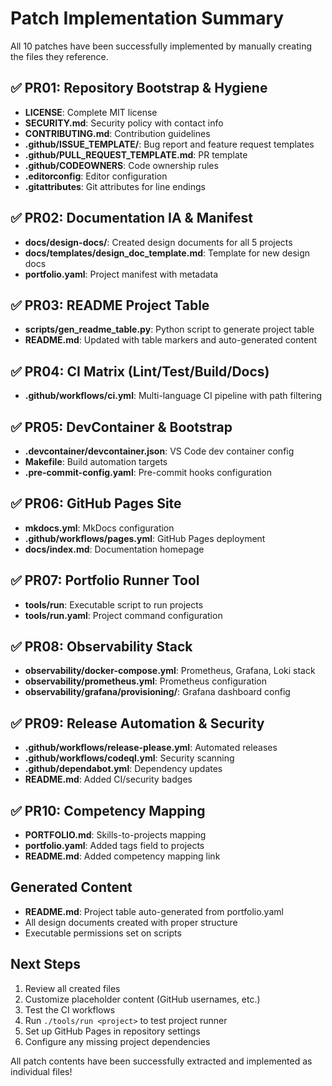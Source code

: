 # Patch Implementation Summary

All 10 patches have been successfully implemented by manually creating the files they reference.

## ✅ PR01: Repository Bootstrap & Hygiene

- **LICENSE**: Complete MIT license
- **SECURITY.md**: Security policy with contact info
- **CONTRIBUTING.md**: Contribution guidelines
- **.github/ISSUE_TEMPLATE/**: Bug report and feature request templates
- **.github/PULL_REQUEST_TEMPLATE.md**: PR template
- **.github/CODEOWNERS**: Code ownership rules
- **.editorconfig**: Editor configuration
- **.gitattributes**: Git attributes for line endings

## ✅ PR02: Documentation IA & Manifest

- **docs/design-docs/**: Created design documents for all 5 projects
- **docs/templates/design_doc_template.md**: Template for new design docs
- **portfolio.yaml**: Project manifest with metadata

## ✅ PR03: README Project Table

- **scripts/gen_readme_table.py**: Python script to generate project table
- **README.md**: Updated with table markers and auto-generated content

## ✅ PR04: CI Matrix (Lint/Test/Build/Docs)

- **.github/workflows/ci.yml**: Multi-language CI pipeline with path filtering

## ✅ PR05: DevContainer & Bootstrap

- **.devcontainer/devcontainer.json**: VS Code dev container config
- **Makefile**: Build automation targets
- **.pre-commit-config.yaml**: Pre-commit hooks configuration

## ✅ PR06: GitHub Pages Site

- **mkdocs.yml**: MkDocs configuration
- **.github/workflows/pages.yml**: GitHub Pages deployment
- **docs/index.md**: Documentation homepage

## ✅ PR07: Portfolio Runner Tool
- **tools/run**: Executable script to run projects
- **tools/run.yaml**: Project command configuration

## ✅ PR08: Observability Stack

- **observability/docker-compose.yml**: Prometheus, Grafana, Loki stack
- **observability/prometheus.yml**: Prometheus configuration
- **observability/grafana/provisioning/**: Grafana dashboard config

## ✅ PR09: Release Automation & Security

- **.github/workflows/release-please.yml**: Automated releases
- **.github/workflows/codeql.yml**: Security scanning
- **.github/dependabot.yml**: Dependency updates
- **README.md**: Added CI/security badges

## ✅ PR10: Competency Mapping

- **PORTFOLIO.md**: Skills-to-projects mapping
- **portfolio.yaml**: Added tags field to projects
- **README.md**: Added competency mapping link

## Generated Content

- **README.md**: Project table auto-generated from portfolio.yaml
- All design documents created with proper structure
- Executable permissions set on scripts

## Next Steps

1. Review all created files
2. Customize placeholder content (GitHub usernames, etc.)
3. Test the CI workflows
4. Run `./tools/run <project>` to test project runner
5. Set up GitHub Pages in repository settings
6. Configure any missing project dependencies

All patch contents have been successfully extracted and implemented as individual files!